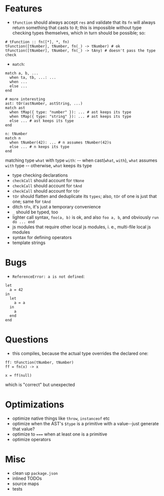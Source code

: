 # Features
- `tFunction` should always accept `res` and validate that its `fn` will always return something that casts to it; this is impossible without type checking types themselves, which in turn should be possible; so:
```
# tFunction :: fn([*], *, fn)
tFunction([tNumber], tNumber, fn(_) -> tNumber) # ok
tFunction([tNumber], tNumber, fn(_) -> tAny) # doesn't pass the type check
```
- `match`:
```
match a, b, ...
  when ta, tb, ...: ...
  when ...
  else ...
end

# more interesting
ast: tOr(astNumber, astString, ...)
match ast
  when tMap({ type: "number" }): ... # ast keeps its type
  when tMap({ type: "string" }): ... # ast keeps its type
  else ... # ast keeps its type
end

n: tNumber
match n
  when tNumber(42): ... # n assumes tNumber(42)s
  else ... # n keeps its type
end
```
matching type `what` with type `with`:
-- when cast(`what`, `with`), `what` assumes `with` type
-- otherwise, `what` keeps its type
- type checking declarations
- `checkCall` should account for `tNone`
- `checkCall` should account for `tAnd`
- `checkCall` should account for `tOr`
- `tOr` should flatten and deduplicate its `types`; also, `tOr` of one is just that one; same for `tAnd`
- ditch `tFn`, it's just a temporary convenience
- `_` should be typed, too
- lighter call syntax, `foo(a, b)` is ok, and also `foo a, b`, and obviously `run do ... end`
- js modules that require other local js modules, i. e., multi-file local js modules
- syntax for defining operators
- template strings

# Bugs
- `ReferenceError: a is not defined`:
```
let
  a = 42
in
  let
    a = a
  in
    a
  end
end
```

# Questions
- this compiles, because the actual type overrides the declared one:
```
ff: tFunction(tNumber, tNumber)
ff = fn(x) -> x

x = ff(null)
```
which is "correct" but unexpected


# Optimizations
- optimize native things like `throw`, `instanceof` etc
- optimize when the AST's `$type` is a primitive with a value--just generate that value?
- optimize to `===` when at least one is a primitive
- optimize operators

# Misc
- clean up `package.json`
- inlined TODOs
- source maps
- tests
